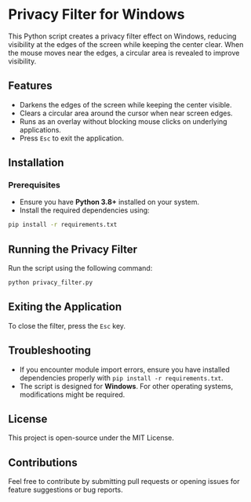 # Privacy Filter for Windows

This Python script creates a privacy filter effect on Windows, reducing visibility at the edges of the screen while keeping the center clear. When the mouse moves near the edges, a circular area is revealed to improve visibility.

## Features
- Darkens the edges of the screen while keeping the center visible.
- Clears a circular area around the cursor when near screen edges.
- Runs as an overlay without blocking mouse clicks on underlying applications.
- Press `Esc` to exit the application.

## Installation
### Prerequisites
- Ensure you have **Python 3.8+** installed on your system.
- Install the required dependencies using:

```sh
pip install -r requirements.txt
```

## Running the Privacy Filter
Run the script using the following command:

```sh
python privacy_filter.py
```

## Exiting the Application
To close the filter, press the `Esc` key.

## Troubleshooting
- If you encounter module import errors, ensure you have installed dependencies properly with `pip install -r requirements.txt`.
- The script is designed for **Windows**. For other operating systems, modifications might be required.

## License
This project is open-source under the MIT License.

## Contributions
Feel free to contribute by submitting pull requests or opening issues for feature suggestions or bug reports.
